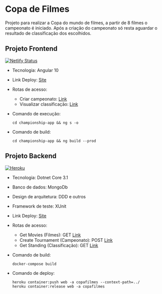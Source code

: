 # Copa de Filmes

Projeto para realizar a Copa do mundo de filmes, a partir de 8 filmes o campeonato é iniciado. Após a criação do campeonato só resta aguardar o resultado de classificação dos escolhidos.

## Projeto Frontend

[![Netlify Status](https://api.netlify.com/api/v1/badges/70415914-295b-4aa7-a4ba-7f6fe22c9e25/deploy-status)](https://app.netlify.com/sites/copafilmes/deploys)

- Tecnologia: Angular 10
- Link Deploy: [Site](https://copafilmes.netlify.app/)
- Rotas de acesso:
  - Criar campeonato: [Link](https://copafilmes.netlify.app/)
  - Visualizar classificação: [Link](https://copafilmes.netlify.app/standings/5fab2bf12d29f29bc1b72951)
- Comando de execução:

      cd championship-app && ng s -o

- Comando de build:

      cd championship-app && ng build --prod

## Projeto Backend

[![Heroku](https://heroku-badge.herokuapp.com/?app=heroku-badge)](https://copafilmes.herokuapp.com/)

- Tecnologia: Dotnet Core 3.1
- Banco de dados: MongoDb
- Design de arquitetura: DDD e outros
- Framework de teste: XUnit
- Link Deploy: [Site](https://copafilmes.herokuapp.com/)
- Rotas de acesso:

  - Get Movies (Filmes): GET [Link](https://copafilmes.herokuapp.com/api/v1/movies)
  - Create Tournament (Campeonato): POST [Link](https://copafilmes.herokuapp.com/api/v1/tournaments)
  - Get Standing (Classificação): GET [Link](https://copafilmes.herokuapp.com/api/v1/standings/5fab2bf12d29f29bc1b72951)

- Comando de build:

      docker-compose build

- Comando de deploy:

      heroku container:push web -a copafilmes --context-path=../
      heroku container:release web -a copafilmes

